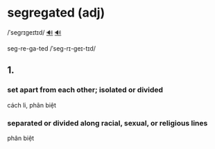 # segregated (adj)

/ˈseɡrɪɡeɪtɪd/ [🔊](https://www.oxfordlearnersdictionaries.com/media/english/uk_pron/s/seg/segre/segregated__gb_1.mp3) [🔊](https://www.oxfordlearnersdictionaries.com/media/english/us_pron/s/seg/segre/segregated__us_1.mp3)

seg-re-ga-ted /ˈseɡ-rɪ-ɡeɪ-tɪd/

## 1.

### set apart from each other; isolated or divided

cách li, phân biệt

### separated or divided along racial, sexual, or religious lines

phân biệt